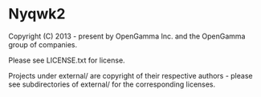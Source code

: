 Nyqwk2
======

Copyright (C) 2013 - present by OpenGamma Inc. and the OpenGamma group of companies.

Please see LICENSE.txt for license.

Projects under external/ are copyright of their respective authors - please see
subdirectories of external/ for the corresponding licenses.
